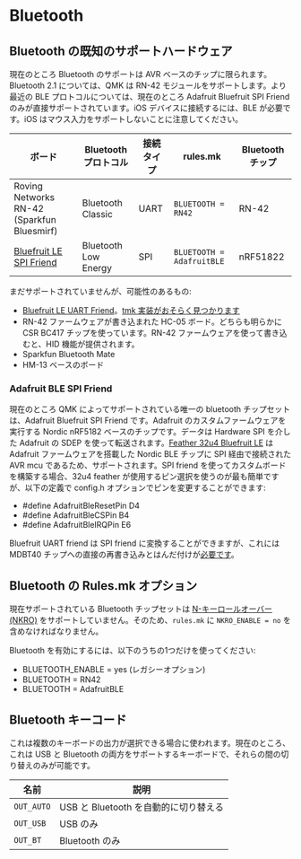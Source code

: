 # Bluetooth

<!---
  original document: 0.10.33:docs/feature_bluetooth.md
  git diff 0.10.33 HEAD -- docs/feature_bluetooth.md | cat
-->

## Bluetooth の既知のサポートハードウェア

現在のところ Bluetooth のサポートは AVR ベースのチップに限られます。Bluetooth 2.1 については、QMK は RN-42 モジュールをサポートします。より最近の BLE プロトコルについては、現在のところ Adafruit Bluefruit SPI Friend のみが直接サポートされています。iOS デバイスに接続するには、BLE が必要です。iOS はマウス入力をサポートしないことに注意してください。

| ボード                                                           | Bluetooth プロトコル | 接続タイプ | rules.mk                  | Bluetooth チップ |
| ---------------------------------------------------------------- | -------------------- | ---------- | ------------------------- | ---------------- |
| Roving Networks RN-42 (Sparkfun Bluesmirf)                       | Bluetooth Classic    | UART       | `BLUETOOTH = RN42`        | RN-42            |
| [Bluefruit LE SPI Friend](https://www.adafruit.com/product/2633) | Bluetooth Low Energy | SPI        | `BLUETOOTH = AdafruitBLE` | nRF51822         |

まだサポートされていませんが、可能性のあるもの:
* [Bluefruit LE UART Friend](https://www.adafruit.com/product/2479)。[tmk 実装がおそらく見つかります](https://github.com/tmk/tmk_keyboard/issues/514)
* RN-42 ファームウェアが書き込まれた HC-05 ボード。どちらも明らかに CSR BC417 チップを使っています。RN-42 ファームウェアを使って書き込むと、HID 機能が提供されます。
* Sparkfun Bluetooth Mate
* HM-13 ベースのボード

### Adafruit BLE SPI Friend
現在のところ QMK によってサポートされている唯一の bluetooth チップセットは、Adafruit Bluefruit SPI Friend です。Adafruit のカスタムファームウェアを実行する Nordic nRF5182 ベースのチップです。データは Hardware SPI を介した Adafruit の SDEP を使って転送されます。[Feather 32u4 Bluefruit LE](https://www.adafruit.com/product/2829) は Adafruit ファームウェアを搭載した Nordic BLE チップに SPI 経由で接続された AVR mcu であるため、サポートされます。SPI friend を使ってカスタムボードを構築する場合、32u4 feather が使用するピン選択を使うのが最も簡単ですが、以下の定義で config.h オプションでピンを変更することができます:
* #define AdafruitBleResetPin D4
* #define AdafruitBleCSPin    B4
* #define AdafruitBleIRQPin   E6

Bluefruit UART friend は SPI friend に変換することができますが、これにはMDBT40 チップへの直接の再書き込みとはんだ付けが[必要です](https://github.com/qmk/qmk_firmware/issues/2274)。

<!-- FIXME: Document bluetooth support more completely. -->
## Bluetooth の Rules.mk オプション

現在サポートされている Bluetooth チップセットは [N-キーロールオーバー (NKRO)](ja/reference_glossary.md#n-key-rollover-nkro) をサポートしていません。そのため、`rules.mk` に `NKRO_ENABLE = no` を含めなければなりません。

Bluetooth を有効にするには、以下のうちの1つだけを使ってください:
* BLUETOOTH_ENABLE = yes (レガシーオプション)
* BLUETOOTH = RN42
* BLUETOOTH = AdafruitBLE

## Bluetooth キーコード

これは複数のキーボードの出力が選択できる場合に使われます。現在のところ、これは USB と Bluetooth の両方をサポートするキーボードで、それらの間の切り替えのみが可能です。

| 名前       | 説明                                  |
| ---------- | ------------------------------------- |
| `OUT_AUTO` | USB と Bluetooth を自動的に切り替える |
| `OUT_USB`  | USB のみ                              |
| `OUT_BT`   | Bluetooth のみ                        |
